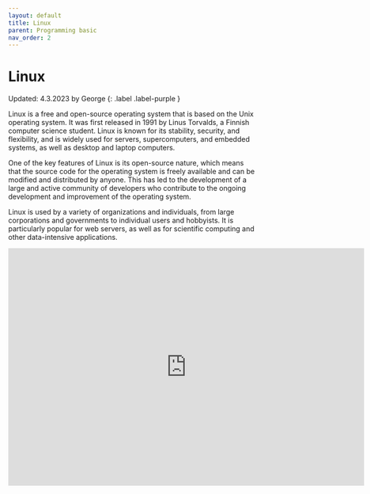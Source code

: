 ```yaml
---
layout: default
title: Linux
parent: Programming basic
nav_order: 2
---
```


# Linux
Updated: 4.3.2023 by George
{: .label .label-purple }

Linux is a free and open-source operating system that is based on the Unix operating system. It was first released in 1991 by Linus Torvalds, a Finnish computer science student. Linux is known for its stability, security, and flexibility, and is widely used for servers, supercomputers, and embedded systems, as well as desktop and laptop computers.

One of the key features of Linux is its open-source nature, which means that the source code for the operating system is freely available and can be modified and distributed by anyone. This has led to the development of a large and active community of developers who contribute to the ongoing development and improvement of the operating system.

Linux is used by a variety of organizations and individuals, from large corporations and governments to individual users and hobbyists. It is particularly popular for web servers, as well as for scientific computing and other data-intensive applications.

<center>
<iframe width="720" height="480" src="https://www.youtube.com/embed/ZtqBQ68cfJc" title="The 50 Most Popular Linux &amp; Terminal Commands - Full Course for Beginners" frameborder="0" allow="accelerometer; autoplay; clipboard-write; encrypted-media; gyroscope; picture-in-picture; web-share" allowfullscreen></iframe>
</center>